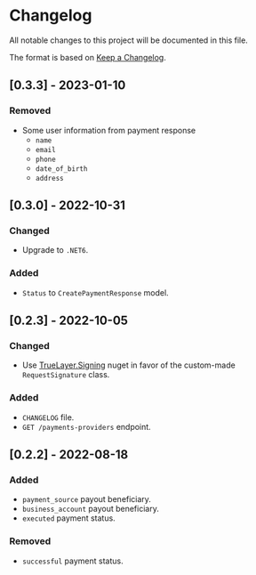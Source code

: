 # Changelog
All notable changes to this project will be documented in this file.

The format is based on [Keep a Changelog](https://keepachangelog.com/en/1.0.0/).

## [0.3.3] - 2023-01-10
### Removed
- Some user information from payment response
    * `name`
    * `email`
    * `phone`
    * `date_of_birth`
    * `address`

## [0.3.0] - 2022-10-31
### Changed
- Upgrade to `.NET6`.

### Added
- `Status` to `CreatePaymentResponse` model.

## [0.2.3] - 2022-10-05
### Changed
- Use [TrueLayer.Signing](https://www.nuget.org/packages/TrueLayer.Signing/0.1.11) nuget in favor of the custom-made `RequestSignature` class.
### Added
- `CHANGELOG` file.
- `GET /payments-providers` endpoint.

## [0.2.2] - 2022-08-18
### Added
- `payment_source` payout beneficiary.
- `business_account` payout beneficiary.
- `executed` payment status.
### Removed
- `successful` payment status.
